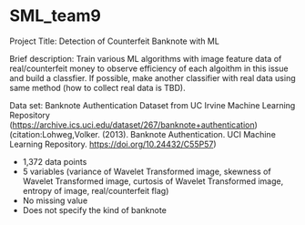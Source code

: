 # SML_team9
Project Title: Detection of Counterfeit Banknote with ML

Brief description: Train various ML algorithms with image feature data of real/counterfeit money to observe efficiency of each algoithm in this issue and build a classfier. If possible, make another classifier with real data using same method (how to collect real data is TBD).

Data set: Banknote Authentication Dataset from UC Irvine Machine Learning Repository (https://archive.ics.uci.edu/dataset/267/banknote+authentication)
(citation:Lohweg,Volker. (2013). Banknote Authentication. UCI Machine Learning Repository. https://doi.org/10.24432/C55P57)

- 1,372 data points
- 5 variables (variance of Wavelet Transformed image, skewness of Wavelet Transformed image, curtosis of Wavelet Transformed image, entropy of image, real/counterfeit flag)
- No missing value
- Does not specify the kind of banknote
